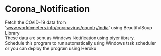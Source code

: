 # Corona_Notification

Fetch the COVID-19 data from 'www.worldometers.info/coronavirus/country/india' using BeautifulSoup Library    
These data are sent as Windows Notification using plyer library.     
Schedule this program to run automatically using Windows task scheduler or you can deploy the program using Heroku     
   


